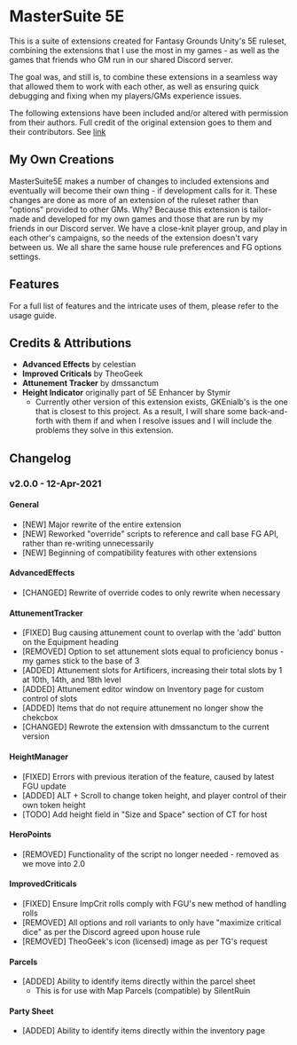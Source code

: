 # MasterSuite 5E
This is a suite of extensions created for Fantasy Grounds Unity's 5E ruleset, combining the extensions that I use the most in my games - as well as the games that friends who GM run in our shared Discord server.

The goal was, and still is, to combine these extensions in a seamless way that allowed them to work with each other, as well as ensuring quick debugging and fixing when my players/GMs experience issues.

The following extensions have been included and/or altered with permission from their authors. Full credit of the original extension goes to them and their contributors. See [link](#Credits--Attributions)

## My Own Creations
MasterSuite5E makes a number of changes to included extensions and eventually will become their own thing - if development calls for it. These changes are done as more of an extension of the ruleset rather than "options" provided to other GMs. Why? Because this extension is tailor-made and developed for my own games and those that are run by my friends in our Discord server. We have a close-knit player group, and play in each other's campaigns, so the needs of the extension doesn't vary between us. We all share the same house rule preferences and FG options settings.

## Features
For a full list of features and the intricate uses of them, please refer to the usage guide.

## Credits & Attributions
* **Advanced Effects** by celestian
* **Improved Criticals** by TheoGeek
* **Attunement Tracker** by dmssanctum
* **Height Indicator** originally part of 5E Enhancer by Stymir
	* Currently other version of this extension exists, GKEnialb's is the one that is closest to this project. As a result, I will share some back-and-forth with them if and when I resolve issues and I will include the problems they solve in this extension.

## Changelog
### v2.0.0 - 12-Apr-2021
#### General
* [NEW] Major rewrite of the entire extension
* [NEW] Reworked "override" scripts to reference and call base FG API, rather than re-writing unnecessarily
* [NEW] Beginning of compatibility features with other extensions

#### AdvancedEffects
* [CHANGED] Rewrite of override codes to only rewrite when necessary
#### AttunementTracker
* [FIXED] Bug causing attunement count to overlap with the 'add' button on the Equipment heading
* [REMOVED] Option to set attunement slots equal to proficiency bonus - my games stick to the base of 3
* [ADDED] Attunement slots for Artificers, increasing their total slots by 1 at 10th, 14th, and 18th level
* [ADDED] Attunement editor window on Inventory page for custom control of slots
* [ADDED] Items that do not require attunement no longer show the chekcbox
* [CHANGED] Rewrote the extension with dmssanctum to the current version
#### HeightManager
* [FIXED] Errors with previous iteration of the feature, caused by latest FGU update
* [ADDED] ALT + Scroll to change token height, and player control of their own token height
* [TODO] Add height field in "Size and Space" section of CT for host
#### HeroPoints
* [REMOVED] Functionality of the script no longer needed - removed as we move into 2.0
#### ImprovedCriticals
* [FIXED] Ensure ImpCrit rolls comply with FGU's new method of handling rolls
* [REMOVED] All options and roll variants to only have "maximize critical dice" as per the Discord agreed upon house rule
* [REMOVED] TheoGeek's icon (licensed) image as per TG's request
#### Parcels
* [ADDED] Ability to identify items directly within the parcel sheet
	* This is for use with Map Parcels (compatible) by SilentRuin
#### Party Sheet
* [ADDED] Ability to identify items directly within the inventory page